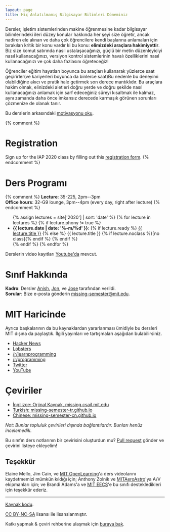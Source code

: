 ```yaml
---
layout: page
title: Hiç Anlatılmamış Bilgisayar Bilimleri Döneminiz
---
```


Dersler, işletim sistemlerinden makine öğrenmesine kadar bilgisayar bilimlerindeki ileri düzey konular hakkında her şeyi size öğretir, ancak nadiren ele alınan ve daha çok öğrencilere kendi başlarına anlamaları için bırakılan kritik bir konu vardır ki bu konu: **elimizdeki araçlara hakimiyettir**. Biz size komut satırında nasıl ustalaşacağınızı, güçlü bir metin düzenleyiciyi nasıl kullanacağınızı, versiyon kontrol sistemlerinin havalı özelliklerini nasıl kullanacağınızı ve çok daha fazlasını öğreteceğiz!

Öğrenciler eğitim hayatları boyunca bu araçları kullanarak yüzlerce saat geçirirler(ve kariyerleri boyunca da binlerce saat)Bu nedenle bu deneyimi olabildiğine akıcı ve pratik hale getirmek son derece mantıklıdır. Bu araçlara hakim olmak, elinizdeki aletleri doğru yerde ve doğru şekilde nasıl kullanacağınızı anlamak için sarf edeceğiniz süreyi kısaltmak ile kalmaz, aynı zamanda daha önce imkansız derecede karmaşık görünen sorunları çözmenize de olanak tanır.

Bu derslerin arkasındaki [motivasyonu oku](/about/).

{% comment %}
# Registration

Sign up for the IAP 2020 class by filling out this [registration form](https://forms.gle/TD1KnwCSV52qexVt9).
{% endcomment %}

# Ders Programı

{% comment %}
**Lecture**: 35-225, 2pm--3pm<br>
**Office hours**: 32-G9 lounge, 3pm--4pm (every day, right after lecture)
{% endcomment %}

<ul>
{% assign lectures = site['2020'] | sort: 'date' %}
{% for lecture in lectures %}
    {% if lecture.phony != true %}
        <li>
        <strong>{{ lecture.date | date: '%-m/%d' }}</strong>:
        {% if lecture.ready %}
            <a href="{{ lecture.url }}">{{ lecture.title }}</a>
        {% else %}
            {{ lecture.title }} {% if lecture.noclass %}[no class]{% endif %}
        {% endif %}
        </li>
    {% endif %}
{% endfor %}
</ul>

Derslerin video kayıtları [Youtube'da](https://www.youtube.com/playlist?list=PLyzOVJj3bHQuloKGG59rS43e29ro7I57J) mevcut.

# Sınıf Hakkında

**Kadro**:  Dersler [Anish](https://www.anishathalye.com/), [Jon](https://thesquareplanet.com/), ve [Jose](http://josejg.com/) tarafından verildi.  
**Sorular**: Bize e-posta gönderin [missing-semester@mit.edu](mailto:missing-semester@mit.edu).

# MIT Haricinde

Ayrıca başkalarının da bu kaynaklardan yararlanması ümidiyle bu dersleri MIT dışına da paylaştık. İlgili yayınları ve tartışmaları aşağıdan bulabilirsiniz.

 - [Hacker News](https://news.ycombinator.com/item?id=22226380)
 - [Lobsters](https://lobste.rs/s/ti1k98/missing_semester_your_cs_education_mit)
 - [/r/learnprogramming](https://www.reddit.com/r/learnprogramming/comments/eyagda/the_missing_semester_of_your_cs_education_mit/)
 - [/r/programming](https://www.reddit.com/r/programming/comments/eyagcd/the_missing_semester_of_your_cs_education_mit/)
 - [Twitter](https://twitter.com/jonhoo/status/1224383452591509507)
 - [YouTube](https://www.youtube.com/playlist?list=PLyzOVJj3bHQuloKGG59rS43e29ro7I57J)

# Çeviriler

- [İngilizce: Orjinal Kaynak, missing.csail.mit.edu](https://missing.csail.mit.edu/)
- [Turkish: missing-semester-tr.github.io](https://missing-semester-tr.github.io/)
- [Chinese: missing-semester-cn.github.io](https://missing-semester-cn.github.io/)
  

*Not: Bunlar topluluk çevirileri dışında bağlantılardır. Bunları henüz incelemedik.*

Bu sınıfın ders notlarının bir çevirisini oluşturdun mu? [Pull request](https://github.com/missing-semester/missing-semester/pulls) gönder ve çevirini listeye ekleyelim!

## Teşekkür

Elaine Mello, Jim Cain, ve [MIT OpenLearning](https://openlearning.mit.edu/)'a ders videolarını kaydetmemizi mümkün kıldığı için; Anthony Zolnik ve [MITAeroAstro](https://aeroastro.mit.edu/)'ya A/V ekipmanları için; ve Brandi Adams'a ve [MIT EECS](https://www.eecs.mit.edu/)'e  bu sınıfı destekledikleri için teşekkür ederiz.

---

<div class="small center">
<p><a href="https://github.com/missing-semester/missing-semester">Kaynak kodu</a>.</p>
<p><a href="https://creativecommons.org/licenses/by-nc-sa/4.0">CC BY-NC-SA</a> lisansı ile lisanslanmıştır.</p>
<p>Katkı yapmak &amp;  çeviri rehberine ulaşmak için <a href="/license/">buraya bak</a>.</p>
</div>
